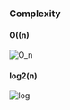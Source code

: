 ### Complexity
#### O((n) 
![O_n](https://github.com/xvy45/C_plus-plus/assets/113087685/351414d9-c875-4d2d-8b7e-cd6f532c27d2)

#### log2(n)
![log](https://github.com/xvy45/C_plus-plus/assets/113087685/37622d2f-f369-4cb9-baa0-ffe5fa72cae3)



